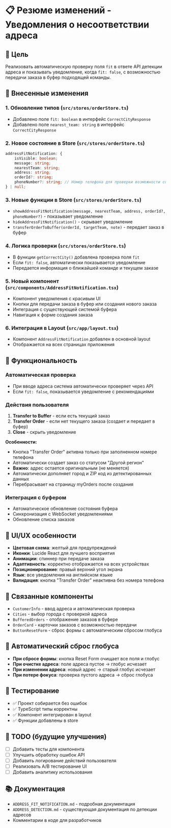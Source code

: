 # 📋 Резюме изменений - Уведомления о несоответствии адреса

## 🎯 Цель
Реализовать автоматическую проверку поля `fit` в ответе API детекции адреса и показывать уведомление, когда `fit: false`, с возможностью передачи заказа в буфер подходящей команды.

## 🔧 Внесенные изменения

### 1. **Обновление типов** (`src/stores/orderStore.ts`)
- Добавлено поле `fit: boolean` в интерфейс `CorrectCityResponse`
- Добавлено поле `nearest_team: string` в интерфейс `CorrectCityResponse`

### 2. **Новое состояние в Store** (`src/stores/orderStore.ts`)
```typescript
addressFitNotification: {
    isVisible: boolean;
    message: string;
    nearestTeam: string;
    address: string;
    orderId?: string;
    phoneNumber?: string; // Номер телефона для проверки возможности создания заказа
} | null;
```

### 3. **Новые функции в Store** (`src/stores/orderStore.ts`)
- `showAddressFitNotification(message, nearestTeam, address, orderId?, phoneNumber?)` - показывает уведомление
- `hideAddressFitNotification()` - скрывает уведомление
- `transferOrderToBuffer(orderId, targetTeam, note)` - передает заказ в буфер

### 4. **Логика проверки** (`src/stores/orderStore.ts`)
- В функции `getCorrectCity()` добавлена проверка поля `fit`
- Если `fit: false`, автоматически показывается уведомление
- Передается информация о ближайшей команде и текущем заказе

### 5. **Новый компонент** (`src/components/AddressFitNotification.tsx`)
- Компонент уведомления с красивым UI
- Кнопки для передачи заказа в буфер или создания нового заказа
- Интеграция с существующей системой буфера
- Навигация к форме создания заказа

### 6. **Интеграция в Layout** (`src/app/layout.tsx`)
- Компонент `AddressFitNotification` добавлен в основной layout
- Отображается на всех страницах приложения

## 🚀 Функциональность

### Автоматическая проверка
- При вводе адреса система автоматически проверяет через API
- Если `fit: false`, показывается уведомление с рекомендациями

### Действия пользователя
1. **Transfer to Buffer** - если есть текущий заказ
2. **Transfer Order** - если нет текущего заказа (создает и передает в буфер)
3. **Close** - скрыть уведомление

**Особенности:**
- Кнопка "Transfer Order" активна только при заполненном номере телефона
- Автоматически создает заказ со статусом "Другой регион"
- **Важно**: адрес остается оригинальным (не меняется)
- Автоматически дополняет город и ZIP код из детектированных данных
- Перебрасывает на страницу myOrders после создания

### Интеграция с буфером
- Автоматическое обновление состояния буфера
- Синхронизация с WebSocket уведомлениями
- Обновление списка заказов

## 🎨 UI/UX особенности

- **Цветовая схема**: желтый для предупреждений
- **Иконки**: Lucide React для лучшего восприятия
- **Анимации**: спиннер при передаче заказа
- **Адаптивность**: корректно отображается на всех устройствах
- **Позиционирование**: правый верхний угол экрана
- **Язык**: все уведомления на английском языке
- **Валидация**: кнопка "Transfer Order" неактивна без номера телефона

## 🔗 Связанные компоненты

- `CustomerInfo` - ввод адреса и автоматическая проверка
- `Cities` - выбор города с проверкой адреса
- `BufferedOrders` - отображение заказов в буфере
- `OrderCard` - карточки заказов с возможностью передачи
- `ButtonResetForm` - сброс формы с автоматическим сбросом глобуса

## 🔄 Автоматический сброс глобуса

- **При сбросе формы**: кнопка Reset Form очищает все поля и глобус
- **При очистке адреса**: поле адреса пустое → глобус исчезает
- **При изменении адреса**: новый адрес → старый глобус исчезает
- **При потере фокуса**: проверка пустого адреса → сброс глобуса

## 📱 Тестирование

- ✅ Проект собирается без ошибок
- ✅ TypeScript типы корректны
- ✅ Компонент интегрирован в layout
- ✅ Функции добавлены в store

## 🚧 TODO (будущие улучшения)

- [ ] Добавить тесты для компонента
- [ ] Улучшить обработку ошибок API
- [ ] Добавить логирование действий пользователя
- [ ] Реализовать A/B тестирование UI
- [ ] Добавить аналитику использования

## 📚 Документация

- `ADDRESS_FIT_NOTIFICATION.md` - подробная документация
- `ADDRESS_DETECTION.md` - существующая документация по детекции адресов
- Комментарии в коде для разработчиков
